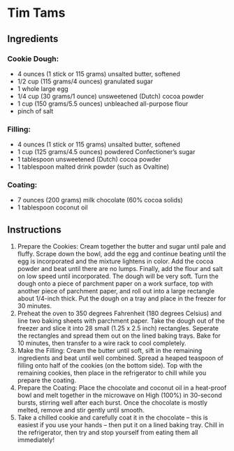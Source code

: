 Tim Tams
========

Ingredients
-----------

### Cookie Dough:
- 4 ounces (1 stick or 115 grams) unsalted butter, softened
- 1/2 cup (115 grams/4 ounces) granulated sugar
- 1 whole large egg
- 1/4 cup (30 grams/1 ounce) unsweetened (Dutch) cocoa powder
- 1 cup (150 grams/5.5 ounces) unbleached all-purpose flour
- pinch of salt

### Filling:
- 4 ounces (1 stick or 115 grams) unsalted butter, softened
- 1 cup (125 grams/4.5 ounces) powdered Confectioner’s sugar
- 1 tablespoon unsweetened (Dutch) cocoa powder
- 1 tablespoon malted drink powder (such as Ovaltine)

### Coating:
- 7 ounces (200 grams) milk chocolate (60% cocoa solids)
- 1 tablespoon coconut oil

Instructions
------------

1. Prepare the Cookies: Cream together the butter and sugar until pale and fluffy. Scrape down the bowl, add the egg and continue beating until the egg is incorporated and the mixture lightens in color. Add the cocoa powder and beat until there are no lumps. Finally, add the flour and salt on low speed until incorporated. The dough will be very soft. Turn the dough onto a piece of parchment paper on a work surface, top with another piece of parchment paper, and roll out into a large rectangle about 1/4-inch thick. Put the dough on a tray and place in the freezer for 30 minutes.
1. Preheat the oven to 350 degrees Fahrenheit (180 degrees Celsius) and line two baking sheets with parchment paper.
Take the dough out of the freezer and slice it into 28 small (1.25 x 2.5 inch) rectangles. Seperate the rectangles and spread them out on the lined baking trays. Bake for 10 minutes, then transfer to a wire rack to cool completely.
1. Make the Filling: Cream the butter until soft, sift in the remaining ingredients and beat until well combined. Spread a heaped teaspoon of filling onto half of the cookies (on the bottom side). Top with the remaining cookies, then place in the refrigerator to chill while you prepare the coating.
1. Prepare the Coating: Place the chocolate and coconut oil in a heat-proof bowl and melt together in the microwave on High (100%) in 30-second bursts, stirring well after each burst. Once the chocolate is mostly melted, remove and stir gently until smooth.
1. Take a chilled cookie and carefully coat it in the chocolate – this is easiest if you use your hands – then put it on a lined baking tray. Chill in the refrigerator, then try and stop yourself from eating them all immediately!